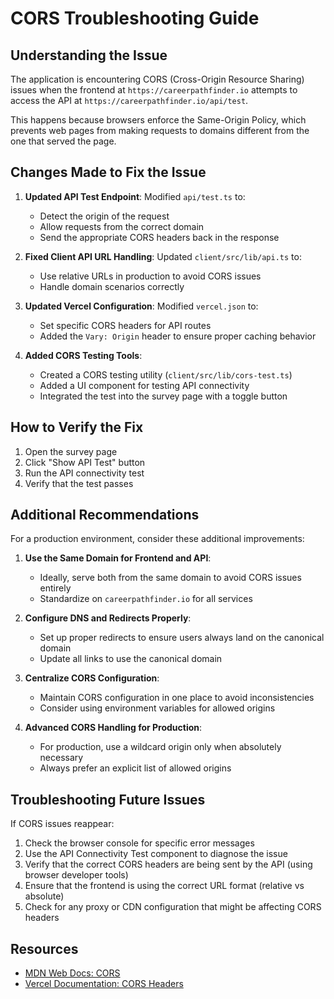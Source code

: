 # CORS Troubleshooting Guide

## Understanding the Issue

The application is encountering CORS (Cross-Origin Resource Sharing) issues when the frontend at `https://careerpathfinder.io` attempts to access the API at `https://careerpathfinder.io/api/test`. 

This happens because browsers enforce the Same-Origin Policy, which prevents web pages from making requests to domains different from the one that served the page.

## Changes Made to Fix the Issue

1. **Updated API Test Endpoint**: Modified `api/test.ts` to:
   - Detect the origin of the request
   - Allow requests from the correct domain
   - Send the appropriate CORS headers back in the response

2. **Fixed Client API URL Handling**: Updated `client/src/lib/api.ts` to:
   - Use relative URLs in production to avoid CORS issues
   - Handle domain scenarios correctly

3. **Updated Vercel Configuration**: Modified `vercel.json` to:
   - Set specific CORS headers for API routes
   - Added the `Vary: Origin` header to ensure proper caching behavior

4. **Added CORS Testing Tools**:
   - Created a CORS testing utility (`client/src/lib/cors-test.ts`)
   - Added a UI component for testing API connectivity
   - Integrated the test into the survey page with a toggle button

## How to Verify the Fix

1. Open the survey page
2. Click "Show API Test" button
3. Run the API connectivity test
4. Verify that the test passes

## Additional Recommendations

For a production environment, consider these additional improvements:

1. **Use the Same Domain for Frontend and API**: 
   - Ideally, serve both from the same domain to avoid CORS issues entirely
   - Standardize on `careerpathfinder.io` for all services

2. **Configure DNS and Redirects Properly**:
   - Set up proper redirects to ensure users always land on the canonical domain
   - Update all links to use the canonical domain

3. **Centralize CORS Configuration**:
   - Maintain CORS configuration in one place to avoid inconsistencies
   - Consider using environment variables for allowed origins

4. **Advanced CORS Handling for Production**:
   - For production, use a wildcard origin only when absolutely necessary
   - Always prefer an explicit list of allowed origins

## Troubleshooting Future Issues

If CORS issues reappear:

1. Check the browser console for specific error messages
2. Use the API Connectivity Test component to diagnose the issue
3. Verify that the correct CORS headers are being sent by the API (using browser developer tools)
4. Ensure that the frontend is using the correct URL format (relative vs absolute)
5. Check for any proxy or CDN configuration that might be affecting CORS headers

## Resources

- [MDN Web Docs: CORS](https://developer.mozilla.org/en-US/docs/Web/HTTP/CORS)
- [Vercel Documentation: CORS Headers](https://vercel.com/docs/concepts/functions/serverless-functions/cors) 